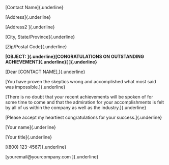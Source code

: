 [Contact Name]{.underline}

[Address]{.underline}

[Address2 ]{.underline}

[City, State/Province]{.underline}

[Zip/Postal Code]{.underline}

**[OBJECT: ]{.underline}[CONGRATULATIONS ON OUTSTANDING
ACHIEVEMENT]{.underline}[ ]{.underline}**

[Dear \[CONTACT NAME\],]{.underline}

[You have proven the skeptics wrong and accomplished what most said was
impossible.]{.underline}

[There is no doubt that your recent achievements will be spoken of for
some time to come and that the admiration for your accomplishments is
felt by all of us within the company as well as the
industry.]{.underline}

[Please accept my heartiest congratulations for your
success.]{.underline}

[Your name]{.underline}

[Your title]{.underline}

[(800) 123-4567]{.underline}

[youremail\@yourcompany.com ]{.underline}
